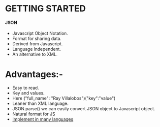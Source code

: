 # GETTING STARTED

#### JSON
- Javascript Object Notation.
- Format for sharing data.
- Derived from Javascript.
- Language Independent.
- An alternative to XML.

# Advantages:-
- Easy to read.
- Key and values.
- Here ("full_name": "Ray Villalobos")("key":"value")
- Leaner than XML language.
- JSON.parse() we can easily convert JSON object to Javascript object.
- Natural format for JS
- [Implement in many languages](http://json.org/)